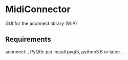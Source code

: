 # MidiConnector
GUI for the aconnect library (WIP)

## Requirements
aconnect: ,
PyQt5: pip install pyqt5,
python3.6 or later: ,
